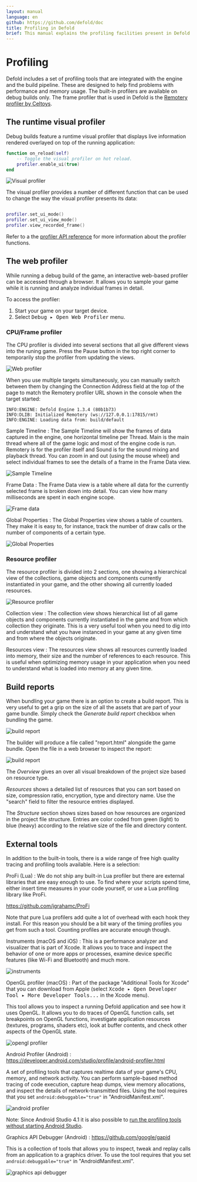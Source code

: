 ```yaml
---
layout: manual
language: en
github: https://github.com/defold/doc
title: Profiling in Defold
brief: This manual explains the profiling facilities present in Defold.
---
```


# Profiling

Defold includes a set of profiling tools that are integrated with the engine and the build pipeline. These are designed to help find problems with performance and memory usage. The built-in profilers are available on debug builds only. The frame profiler that is used in Defold is the [Remotery profiler by Celtoys](https://github.com/Celtoys/Remotery).

## The runtime visual profiler

Debug builds feature a runtime visual profiler that displays live information rendered overlayed on top of the running application:

```lua
function on_reload(self)
    -- Toggle the visual profiler on hot reload.
    profiler.enable_ui(true)
end
```

![Visual profiler](../images/profiling/visual_profiler.png)

The visual profiler provides a number of different function that can be used to change the way the visual profiler presents its data:

```lua

profiler.set_ui_mode()
profiler.set_ui_view_mode()
profiler.view_recorded_frame()
```

Refer to a the [profiler API reference](/ref/stable/profiler/) for more information about the profiler functions.

## The web profiler

While running a debug build of the game, an interactive web-based profiler can be accessed through a browser. It allows you to sample your game while it is running and analyze individual frames in detail.

To access the profiler:

1. Start your game on your target device.
2. Select <kbd> Debug ▸ Open Web Profiler</kbd> menu.


### CPU/Frame profiler
The CPU profiler is divided into several sections that all give different views into the runing game. Press the Pause button in the top right corner to temporarily stop the profiler from updating the views.

![Web profiler](../images/profiling/webprofiler_page.png)

<div class='sidenote' markdown='1'>
When you use multiple targets simultaneously, you can manually switch between them by changing the Connection Address field at the top of the page to match the Remotery profiler URL shown in the console when the target started:

```
INFO:ENGINE: Defold Engine 1.3.4 (80b1b73)
INFO:DLIB: Initialized Remotery (ws://127.0.0.1:17815/rmt)
INFO:ENGINE: Loading data from: build/default
```
</div>

Sample Timeline
: The Sample Timeline will show the frames of data captured in the engine, one horizontal timeline per Thread. Main is the main thread where all of the game logic and most of the engine code is run. Remotery is for the profiler itself and Sound is for the sound mixing and playback thread. You can zoom in and out (using the mouse wheel) and select individual frames to see the details of a frame in the Frame Data view.

  ![Sample Timeline](../images/profiling/webprofiler_sample_timeline.png)


Frame Data
: The Frame Data view is a table where all data for the currently selected frame is broken down into detail. You can view how many milliseconds are spent in each engine scope.

  ![Frame data](../images/profiling/webprofiler_frame_data.png)


Global Properties
: The Global Properties view shows a table of counters. They make it is easy to, for instance, track the number of draw calls or the number of components of a certain type.

  ![Global Properties](../images/profiling/webprofiler_global_properties.png)


### Resource profiler
The resource profiler is divided into 2 sections, one showing a hierarchical view of the collections, game objects and components currently instantiated in your game, and the other showing all currently loaded resources.

![Resource profiler](../images/profiling/webprofiler_resources_page.png)

Collection view
: The collection view shows hierarchical list of all game objects and components currently instantiated in the game and from which collection they originate. This is a very useful tool when you need to dig into and understand what you have instanced in your game at any given time and from where the objects originate.

Resources view
: The resources view shows all resources currently loaded into memory, their size and the number of references to each resource. This is useful when optimizing memory usage in your application when you need to understand what is loaded into memory at any given time.


## Build reports
When bundling your game there is an option to create a build report. This is very useful to get a grip on the size of all the assets that are part of your game bundle. Simply check the *Generate build report* checkbox when bundling the game.

![build report](../images/profiling/build_report.png)

The builder will produce a file called "report.html" alongside the game bundle. Open the file in a web browser to inspect the report:

![build report](../images/profiling/build_report_html.png)

The *Overview* gives an over all visual breakdown of the project size based on resource type.

*Resources* shows a detailed list of resources that you can sort based on size, compression ratio, encryption, type and directory name. Use the "search" field to filter the resource entries displayed.

The *Structure* section shows sizes based on how resources are organized in the project file structure. Entries are color coded from green (light) to blue (heavy) according to the relative size of the file and directory content.


## External tools
In addition to the built-in tools, there is a wide range of free high quality tracing and profiling tools available. Here is a selection:

ProFi (Lua)
: We do not ship any built-in Lua profiler but there are external libraries that are easy enough to use. To find where your scripts spend time, either insert time measures in your code yourself, or use a Lua profiling library like ProFi.

  https://github.com/jgrahamc/ProFi

  Note that pure Lua profilers add quite a lot of overhead with each hook they install. For this reason you should be a bit wary of the timing profiles you get from such a tool. Counting profiles are accurate enough though.

Instruments (macOS and iOS)
: This is a performance analyzer and visualizer that is part of Xcode. It allows you to trace and inspect the behavior of one or more apps or processes, examine device specific features (like Wi-Fi and Bluetooth) and much more.

  ![instruments](../images/profiling/instruments.png)

OpenGL profiler (macOS)
: Part of the package "Additional Tools for Xcode" that you can download from Apple (select <kbd>Xcode ▸ Open Developer Tool ▸ More Developer Tools...</kbd> in the Xcode menu).

  This tool allows you to inspect a running Defold application and see how it uses OpenGL. It allows you to do traces of OpenGL function calls, set breakpoints on OpenGL functions, investigate application resources (textures, programs, shaders etc), look at buffer contents, and check other aspects of the OpenGL state.

  ![opengl profiler](../images/profiling/opengl.png)

Android Profiler (Android)
: https://developer.android.com/studio/profile/android-profiler.html

  A set of profiling tools that captures realtime data of your game's CPU, memory, and network activity. You can perform sample-based method tracing of code execution, capture heap dumps, view memory allocations, and inspect the details of network-transmitted files. Using the tool requires that you set `android:debuggable="true"` in "AndroidManifest.xml".

  ![android profiler](../images/profiling/android_profiler.png)

  Note: Since Android Studio 4.1 it is also possible to [run the profiling tools without starting Android Studio](https://developer.android.com/studio/profile/android-profiler.html#standalone-profilers).

Graphics API Debugger (Android)
: https://github.com/google/gapid

  This is a collection of tools that allows you to inspect, tweak and replay calls from an application to a graphics driver. To use the tool requires that you set `android:debuggable="true"` in "AndroidManifest.xml".

  ![graphics api debugger](../images/profiling/gapid.png)
